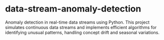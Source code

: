 # data-stream-anomaly-detection
Anomaly detection in real-time data streams using Python. This project simulates continuous data streams and implements efficient algorithms for identifying unusual patterns, handling concept drift and seasonal variations.

